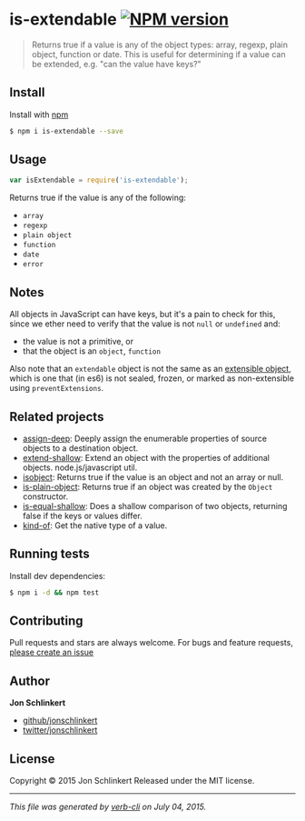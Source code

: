 # is-extendable [![NPM version](https://badge.fury.io/js/is-extendable.svg)](http://badge.fury.io/js/is-extendable)

> Returns true if a value is any of the object types: array, regexp, plain object, function or date. This is useful for determining if a value can be extended, e.g. "can the value have keys?"








<extoc></extoc>

## Install

Install with [npm](https://www.npmjs.com/)

```sh
$ npm i is-extendable --save
```

## Usage

```js
var isExtendable = require('is-extendable');
```

Returns true if the value is any of the following:

* `array`
* `regexp`
* `plain object`
* `function`
* `date`
* `error`

## Notes

All objects in JavaScript can have keys, but it's a pain to check for this, since we ether need to verify that the value is not `null` or `undefined` and:

* the value is not a primitive, or
* that the object is an `object`, `function`

Also note that an `extendable` object is not the same as an [extensible object](https://developer.mozilla.org/en-US/docs/Web/JavaScript/Reference/Global_Objects/Object/isExtensible), which is one that (in es6) is not sealed, frozen, or marked as non-extensible using `preventExtensions`.

## Related projects

* [assign-deep](https://github.com/jonschlinkert/assign-deep): Deeply assign the enumerable properties of source objects to a destination object.
* [extend-shallow](https://github.com/jonschlinkert/extend-shallow): Extend an object with the properties of additional objects. node.js/javascript util.
* [isobject](https://github.com/jonschlinkert/isobject): Returns true if the value is an object and not an array or null.
* [is-plain-object](https://github.com/jonschlinkert/is-plain-object): Returns true if an object was created by the `Object` constructor.
* [is-equal-shallow](https://github.com/jonschlinkert/is-equal-shallow): Does a shallow comparison of two objects, returning false if the keys or values differ.
* [kind-of](https://github.com/jonschlinkert/kind-of): Get the native type of a value.

## Running tests

Install dev dependencies:

```sh
$ npm i -d && npm test
```

## Contributing

Pull requests and stars are always welcome. For bugs and feature requests, [please create an issue](https://github.com/jonschlinkert/is-extendable/issues/new)

## Author

**Jon Schlinkert**

+ [github/jonschlinkert](https://github.com/jonschlinkert)
+ [twitter/jonschlinkert](http://twitter.com/jonschlinkert)

## License

Copyright © 2015 Jon Schlinkert
Released under the MIT license.

***

_This file was generated by [verb-cli](https://github.com/assemble/verb-cli) on July 04, 2015._